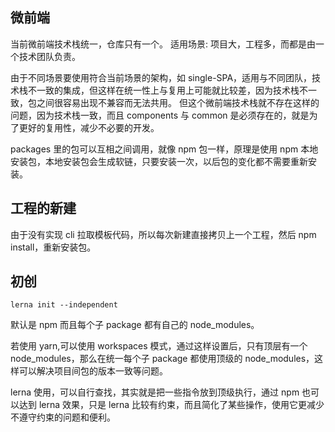 ## 微前端

当前微前端技术栈统一，仓库只有一个。
适用场景:
项目大，工程多，而都是由一个技术团队负责。

由于不同场景要使用符合当前场景的架构，如 single-SPA，适用与不同团队，技术栈不一致的集成，但这样在统一性上与复用上可能就比较差，因为技术栈不一致，包之间很容易出现不兼容而无法共用。
但这个微前端技术栈就不存在这样的问题，因为技术栈一致，而且 components 与 common 是必须存在的，就是为了更好的复用性，减少不必要的开发。

packages 里的包可以互相之间调用，就像 npm 包一样，原理是使用 npm 本地安装包，本地安装包会生成软链，只要安装一次，以后包的变化都不需要重新安装。

## 工程的新建

由于没有实现 cli 拉取模板代码，所以每次新建直接拷贝上一个工程，然后 npm install，重新安装包。

## 初创

```
lerna init --independent
```

默认是 npm 而且每个子 package 都有自己的 node_modules。

若使用 yarn,可以使用 workspaces 模式，通过这样设置后，只有顶层有一个 node_modules，那么在统一每个子 package 都使用顶级的 node_modules，这样可以解决项目间包的版本一致等问题。

lerna 使用，可以自行查找，其实就是把一些指令放到顶级执行，通过 npm 也可以达到 lerna 效果，只是 lerna 比较有约束，而且简化了某些操作，使用它更减少不遵守约束的问题和便利。
